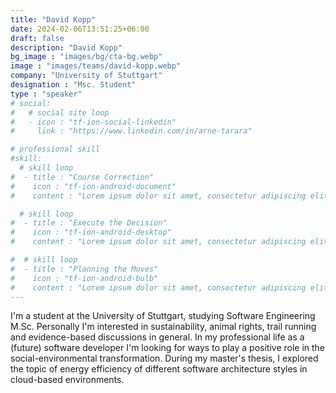 ```yaml
---
title: "David Kopp"
date: 2024-02-06T13:51:25+06:00
draft: false
description: "David Kopp"
bg_image : "images/bg/cta-bg.webp"
image : "images/teams/david-kopp.webp"
company: "University of Stuttgart"
designation : "Msc. Student"
type : "speaker"
# social:
#   # social site loop
#   - icon : "tf-ion-social-linkedin"
#     link : "https://www.linkedin.com/in/arne-tarara"

# professional skill
#skill:
  # skill loop
#  - title : "Course Correction"
#    icon : "tf-ion-android-document"
#    content : "Lorem ipsum dolor sit amet, consectetur adipiscing elit. Morbi hendrerit elit turpis, a porttitor tellus sollicitudin at."

  # skill loop
#  - title : "Execute the Decision"
#    icon : "tf-ion-android-desktop"
#    content : "Lorem ipsum dolor sit amet, consectetur adipiscing elit. Morbi hendrerit elit turpis, a porttitor tellus sollicitudin at."

#  # skill loop
#  - title : "Planning the Moves"
#    icon : "tf-ion-android-bulb"
#    content : "Lorem ipsum dolor sit amet, consectetur adipiscing elit. Morbi hendrerit elit #turpis, a porttitor tellus sollicitudin at."
---
```


I'm a student at the University of Stuttgart, studying Software Engineering M.Sc. Personally I'm interested in sustainability, animal rights, trail running and evidence-based discussions in general. In my professional life as a (future) software developer I'm looking for ways to play a positive role in the social-environmental transformation. During my master's thesis, I explored the topic of energy efficiency of different software architecture styles in cloud-based environments.
